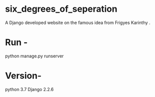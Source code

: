 # six_degrees_of_seperation
A Django developed website on the famous idea from Frigyes Karinthy .

# Run - 
python manage.py runserver

# Version-
python 3.7
Django 2.2.6
